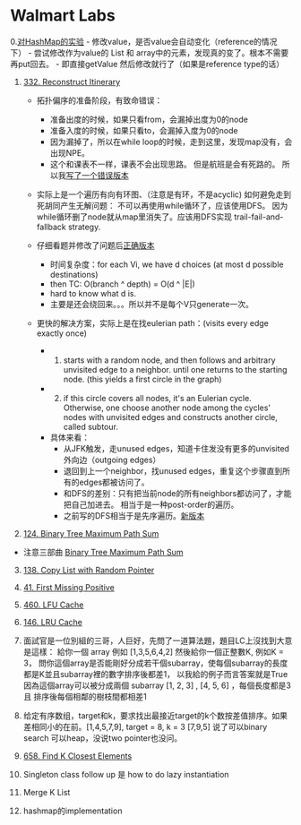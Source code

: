 # Walmart Labs
0.[对HashMap的实验](./HashMapExperiment.java)
    - 修改value，是否value会自动变化（reference的情况下）
        - 尝试修改作为value的 List 和 array中的元素，发现真的变了。根本不需要再put回去。
    - 即直接getValue 然后修改就行了（如果是reference type的话）

1. [332. Reconstruct Itinerary](https://leetcode.com/problems/reconstruct-itinerary/)
    - 拓扑偏序的准备阶段，有致命错误：
        - 准备出度的时候，如果只看from，会漏掉出度为0的node
        - 准备入度的时候，如果只看to，会漏掉入度为0的node
        - 因为漏掉了，所以在while loop的时候，走到这里，发现map没有，会出现NPE。
        - 这个和课表不一样，课表不会出现思路。 但是航班是会有死路的。 所以我[写了一个错误版本](./ReconstructItinerary_Wrong.java)
    - 实际上是一个遍历有向有环图、（注意是有环，不是acyclic) 如何避免走到死胡同产生无解问题： 不可以再使用while循环了，应该使用DFS。
          因为while循环删了node就从map里消失了。应该用DFS实现 trail-fail-and-fallback strategy.
    - 仔细看题并修改了问题后[正确版本](./ReconstructItinerary.java) 
        - 时间复杂度：for each Vi, we have d choices (at most d possible destinations)
        - then TC: O(branch ^ depth) = O(d ^ |E|)
        - hard to know what d is.
        - 主要是还会绕回来。。。所以并不是每个V只generate一次。
    
    - 更快的解决方案，实际上是在找eulerian path：(visits every edge exactly once)
        - 1. starts with a random node, and then follows and arbitrary unvisited edge to a neighbor. until one returns to the starting node. (this yields a first circle in the graph)
        - 2. if this circle covers all nodes, it's an Eulerian cycle. Otherwise, one choose another node among the cycles' nodes with unvisited edges and constructs another circle, called subtour.
        - 具体来看：
            - 从JFK触发，走unused edges，知道卡住发没有更多的unvisited外向边（outgoing edges）
            - 退回到上一个neighbor，找unused edges，重复这个步骤直到所有的edges都被访问了。 
            - 和DFS的差别：只有把当前node的所有neighbors都访问了，才能把自己加进去。 相当于是一种post-order的遍历。
            - 之前写的DFS相当于是先序遍历。[新版本]()

2. [124. Binary Tree Maximum Path Sum](https://leetcode.com/problems/binary-tree-maximum-path-sum/)
- 注意三部曲 [Binary Tree Maximum Path Sum](./BinaryTreeMaximumPathSum.java)

3. [138. Copy List with Random Pointer](https://leetcode.com/problems/copy-list-with-random-pointer/)


4. [41. First Missing Positive](https://leetcode.com/problems/first-missing-positive/)

5. [460. LFU Cache](https://leetcode.com/problems/lfu-cache/)

6. [146. LRU Cache](https://leetcode.com/problems/lru-cache/)

7. []()面試官是一位別組的三哥，人巨好，先問了一道算法題，題目LC上沒找到大意是這樣：
給你一個 array 例如 [1,3,5,6,4,2] 然後給你一個正整數K, 例如K = 3，
問你這個array是否能剛好分成若干個subarray，使每個subarray的長度都是K並且subarray裡的數字排序後都差1，
以我給的例子而言答案就是True因為這個array可以被分成兩個 subarray [1, 2, 3] , [4, 5, 6] ，每個長度都是3且
排序後每個相鄰的樹枝間都相差1


8. 给定有序数组，target和k，要求找出最接近target的k个数按差值排序。如果差相同小的在前。[1,4,5,7,9], target = 8, k = 3 [7,9,5]   说了可以binary search 可以heap，没说two pointer也没问。


9. [658. Find K Closest Elements](https://leetcode.com/problems/find-k-closest-elements/)

10. Singleton class follow up 是 how to do lazy instantiation

11. Merge K List

12. hashmap的implemen‍‍‌‌‌‌‍‌‍‍‌‌‌‌‌‍‌‌‌tation
